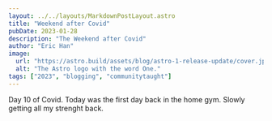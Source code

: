 ```yaml
---
layout: ../../layouts/MarkdownPostLayout.astro
title: "Weekend after Covid"
pubDate: 2023-01-28
description: "The Weekend after Covid"
author: "Eric Han"
image:
  url: "https://astro.build/assets/blog/astro-1-release-update/cover.jpeg"
  alt: "The Astro logo with the word One."
tags: ["2023", "blogging", "communitytaught"]
---
```


Day 10 of Covid. Today was the first day back in the home gym. Slowly getting all my strenght back.
